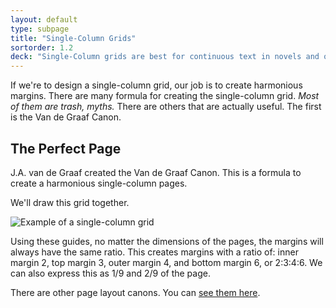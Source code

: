 ```yaml
---
layout: default
type: subpage
title: "Single-Column Grids"
sortorder: 1.2
deck: "Single-Column grids are best for continuous text in novels and other books with few images."
---
```

If we're to design a single-column grid, our job is to create harmonious margins. There are many formula for creating the single-column grid. *Most of them are trash, myths.* There are others that are actually useful. The first is the Van de Graaf Canon.

## The Perfect Page 

J.A. van de Graaf created the Van de Graaf Canon. This is a formula to create a harmonious single-column pages.

We'll draw this grid together.

![Example of a single-column grid]({{site.url}}/svg/van-de-graaf-canon.svg "Example of a single-column grid")

Using these guides, no matter the dimensions of the pages, the margins will always have the same ratio. This creates margins with a ratio of: inner margin 2, top margin 3, outer margin 4, and bottom margin 6, or 2:3:4:6. We can also express this as 1/9 and 2/9 of the page.

There are other page layout canons. You can [see them here](https://en.wikipedia.org/wiki/Canons_of_page_construction).